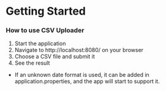 # Getting Started

### How to use CSV Uploader

1. Start the application
2. Navigate to http://localhost:8080/ on your browser
3. Choose a CSV file and submit it
4. See the result

* If an unknown date format is used, it can be added in application.properties, and the app will start to support it.
